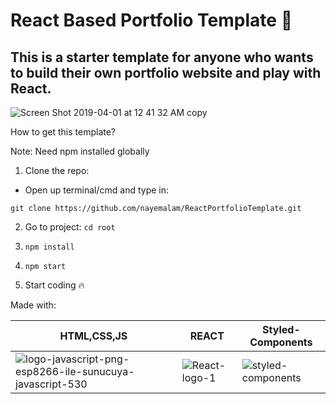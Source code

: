 # React Based Portfolio Template :dizzy:

## This is a starter template for anyone who wants to build their own portfolio website and play with React.

![Screen Shot 2019-04-01 at 12 41 32 AM copy](https://user-images.githubusercontent.com/25883629/55304056-91496c80-5417-11e9-9e8d-c488be7a008d.jpg)

How to get this template? <br/>

Note: Need npm installed globally 

1. Clone the repo: 
- Open up terminal/cmd and type in: 
```
git clone https://github.com/nayemalam/ReactPortfolioTemplate.git
```

2. Go to project: ```cd root```

3. ```npm install```

4. ```npm start```

5. Start coding :fire:


Made with: <br/>

| HTML,CSS,JS | REACT | Styled-Components |
|-------|-----|-----|
| ![logo-javascript-png-esp8266-ile-sunucuya-javascript-530](https://user-images.githubusercontent.com/25883629/55304290-bdb1b880-5418-11e9-9217-8720d03e993a.png) | ![React-logo-1](https://user-images.githubusercontent.com/25883629/55304286-b68aaa80-5418-11e9-87ca-b445fb62689a.png) |![styled-components](https://user-images.githubusercontent.com/25883629/55304182-3cf2bc80-5418-11e9-82c3-723af0a6f750.png) |

